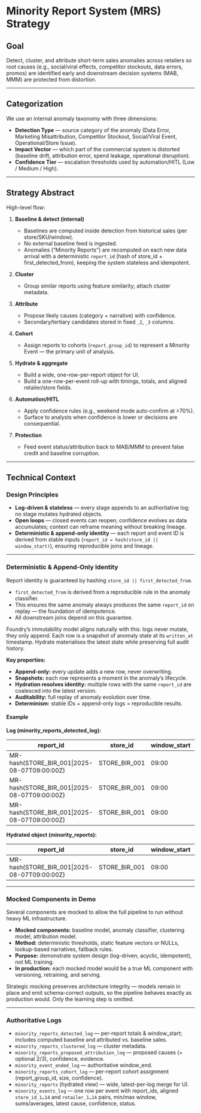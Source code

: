 # Minority Report System (MRS) Strategy

## Goal
Detect, cluster, and attribute short-term sales anomalies across retailers so root causes (e.g., social/viral effects, competitor stockouts, data errors, promos) are identified early and downstream decision systems (MAB, MMM) are protected from distortion.

---

## Categorization
We use an internal anomaly taxonomy with three dimensions:

- **Detection Type** — source category of the anomaly (Data Error, Marketing Misattribution, Competitor Stockout, Social/Viral Event, Operational/Store Issue).  
- **Impact Vector** — which part of the commercial system is distorted (baseline drift, attribution error, spend leakage, operational disruption).  
- **Confidence Tier** — escalation thresholds used by automation/HITL (Low / Medium / High).  

---

## Strategy Abstract
High-level flow:

1. **Baseline & detect (internal)**  
   - Baselines are computed inside detection from historical sales (per store/SKU/window).  
   - No external baseline feed is ingested.  
   - Anomalies (“Minority Reports”) are recomputed on each new data arrival with a deterministic `report_id` (hash of store_id + first_detected_from), keeping the system stateless and idempotent.  

2. **Cluster**  
   - Group similar reports using feature similarity; attach cluster metadata.  

3. **Attribute**  
   - Propose likely causes (category + narrative) with confidence.  
   - Secondary/tertiary candidates stored in fixed `_2`, `_3` columns.  

4. **Cohort**  
   - Assign reports to cohorts (`report_group_id`) to represent a Minority Event — the primary unit of analysis.  

5. **Hydrate & aggregate**  
   - Build a wide, one-row-per-report object for UI.  
   - Build a one-row-per-event roll-up with timings, totals, and aligned retailer/store fields.  

6. **Automation/HITL**  
   - Apply confidence rules (e.g., weekend mode auto-confirm at >70%).  
   - Surface to analysts when confidence is lower or decisions are consequential.  

7. **Protection**  
   - Feed event status/attribution back to MAB/MMM to prevent false credit and baseline corruption.  

---

## Technical Context

### Design Principles
- **Log-driven & stateless** — every stage appends to an authoritative log; no stage mutates hydrated objects.  
- **Open loops** — closed events can reopen; confidence evolves as data accumulates; context can reframe meaning without breaking lineage.  
- **Deterministic & append-only identity** — each report and event ID is derived from stable inputs (`report_id = hash(store_id || window_start)`), ensuring reproducible joins and lineage.   

---

### Deterministic & Append-Only Identity
Report identity is guaranteed by hashing `store_id || first_detected_from`.  
- `first_detected_from` is derived from a reproducible rule in the anomaly classifier.  
- This ensures the same anomaly always produces the same `report_id` on replay — the foundation of idempotence.  
- All downstream joins depend on this guarantee.

Foundry’s immutability model aligns naturally with this: logs never mutate, they only append. Each row is a snapshot of anomaly state at its `written_at` timestamp. Hydrate materialises the latest state while preserving full audit history.

**Key properties:**  
- **Append-only:** every update adds a new row, never overwriting.  
- **Snapshots:** each row represents a moment in the anomaly’s lifecycle.  
- **Hydration resolves identity:** multiple rows with the same `report_id` are coalesced into the latest version.  
- **Auditability:** full replay of anomaly evolution over time.  
- **Determinism:** stable IDs + append-only logs = reproducible results.

#### Example

**Log (minority_reports_detected_log):**

| report_id | store_id | window_start | window_end | severity | written_at |
|------------|-----------|---------------|-------------|-----------|-------------|
| MR-hash(STORE_BIR_001\|2025-08-07T09:00:00Z) | STORE_BIR_001 | 09:00 | NULL | 0.42 | 10:00 |
| MR-hash(STORE_BIR_001\|2025-08-07T09:00:00Z) | STORE_BIR_001 | 09:00 | NULL | 0.57 | 10:05 |
| MR-hash(STORE_BIR_001\|2025-08-07T09:00:00Z) | STORE_BIR_001 | 09:00 | 10:30 | 0.81 | 10:30 |

**Hydrated object (minority_reports):**

| report_id | store_id | window_start | window_end | severity | written_at |
|------------|-----------|---------------|-------------|-----------|-------------|
| MR-hash(STORE_BIR_001\|2025-08-07T09:00:00Z) | STORE_BIR_001 | 09:00 | 10:30 | 0.81 | 10:30 |

---

### Mocked Components in Demo
Several components are mocked to allow the full pipeline to run without heavy ML infrastructure.  

- **Mocked components:** baseline model, anomaly classifier, clustering model, attribution model.  
- **Method:** deterministic thresholds, static feature vectors or NULLs, lookup-based narratives, fallback rules.  
- **Purpose:** demonstrate system design (log-driven, acyclic, idempotent), not ML training.  
- **In production:** each mocked model would be a true ML component with versioning, retraining, and serving.  

Strategic mocking preserves architecture integrity — models remain in place and emit schema-correct outputs, so the pipeline behaves exactly as production would. Only the learning step is omitted.

---

### Authoritative Logs
- `minority_reports_detected_log` — per-report totals & window_start; includes computed baseline and attributed vs. baseline sales.  
- `minority_reports_clustered_log` — cluster metadata.  
- `minority_reports_proposed_attribution_log` — proposed causes (+ optional 2/3), confidence, evidence.  
- `minority_event_ended_log` — authoritative window_end.  
- `minority_reports_cohort_log` — per-report cohort assignment (report_group_id, size, confidence).  
- `minority_reports` (hydrated view) — wide, latest-per-log merge for UI.  
- `minority_events_log` — one row per event with report_ids, aligned `store_id_1…14` and `retailer_1…14` pairs, min/max window, sums/averages, latest cause, confidence, status.
